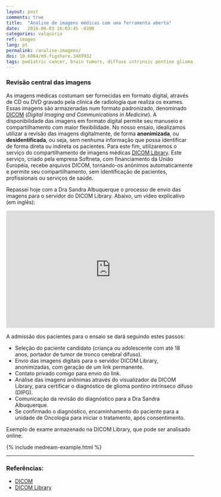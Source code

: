 ```yaml
---
layout: post
comments: true
title:  "Análise de imagens médicas com uma ferramenta aberta"
date:   2016-06-03 16:03:45 -0300
categories: valquiria
ref: images
lang: pt
permalink: /analise-imagens/
doi: 10.6084/m9.figshare.3489932
tags: pediatric cancer, brain tumors, diffuse intrinsic pontine glioma, clinical trial, magnetic resonance imaging, project valkyrie
---
```

### Revisão central das imagens

As imagens médicas costumam ser fornecidas em formato digital, através de CD ou DVD gravado pela clínica de radiologia que realiza os exames. Essas imagens são armazenadas num formato padronizado, denominado [DICOM][dicom] (*Digital Imaging and Communications in Medicine*). A disponibilidade das imagens em formato digital permite seu manuseio e compartilhamento com maior flexibilidade. No nosso ensaio, idealizamos utilizar a revisão das imagens digitalmente, de forma **anonimizada**, ou **desidentificada**, ou seja, sem nenhuma informação que possa identificar de forma direta ou indireta os pacientes. Para este fim, utilizaremos o serviço do compartilhamento de imagens médicas [DICOM Library][dicom-library]. Este serviço, criado pela empresa Softneta, com financiamento da União Européia, recebe arquivos DICOM, tornando-os anônimos automaticamente e permite seu compartilhamento, sem identificação de pacientes, profissionais ou serviços de saúde.

Repassei hoje com a Dra Sandra Albuquerque o processo de envio das imagens para o servidor do DICOM Library. Abaixo, um vídeo explicativo (em inglês):

<iframe width="560" height="315" src="https://www.youtube.com/embed/1QjBC4k86oQ?rel=0" frameborder="0" allowfullscreen></iframe>

A admissão dos pacientes para o ensaio se dará seguindo estes passos:

* Seleção do paciente candidato (criança ou adolescente com até 18 anos, portador de tumor de tronco cerebral difuso).
* Envio das imagens digitais para o servidor DICOM Library, anonimizadas, com geração de um link permanente.
* Contato privado comigo para envio do link.
* Análise das imagens anônimas através do visualizador da DICOM Library, para certificar o diagnóstico de glioma pontino intrínseco difuso (DIPG).
* Comunicação da revisão do diagnóstico para a Dra Sandra Albuquerque.
* Se confirmado o diagnóstico, encaminhamento do paciente para a unidade de Oncologia para iniciar o tratamento, após consentimento.

Exemplo de exame armazenado na DICOM Library, que pode ser analisado online:

{% include medream-example.html %}

---

### Referências:

- [DICOM][dicom]
- [DICOM Library][dicom-library]


[dicom]: https://pt.wikipedia.org/wiki/DICOM
[dicom-library]: http://www.dicomlibrary.com
